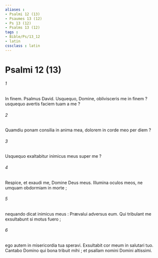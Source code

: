 ```yaml
---
aliases : 
- Psalmi 12 (13)
- Psaumes 13 (12)
- Ps 13 (12)
- Psalms 13 (12)
tags : 
- Bible/Ps/13_12
- latin
cssclass : latin
---
```


# Psalmi 12 (13)

###### 1
In finem. Psalmus David. Usquequo, Domine, oblivisceris me in finem ? usquequo avertis faciem tuam a me ?
###### 2
Quamdiu ponam consilia in anima mea, dolorem in corde meo per diem ?
###### 3
Usquequo exaltabitur inimicus meus super me ?
###### 4
Respice, et exaudi me, Domine Deus meus. Illumina oculos meos, ne umquam obdormiam in morte ;
###### 5
nequando dicat inimicus meus : Prævalui adversus eum. Qui tribulant me exsultabunt si motus fuero ;
###### 6
ego autem in misericordia tua speravi. Exsultabit cor meum in salutari tuo. Cantabo Domino qui bona tribuit mihi ; et psallam nomini Domini altissimi.
